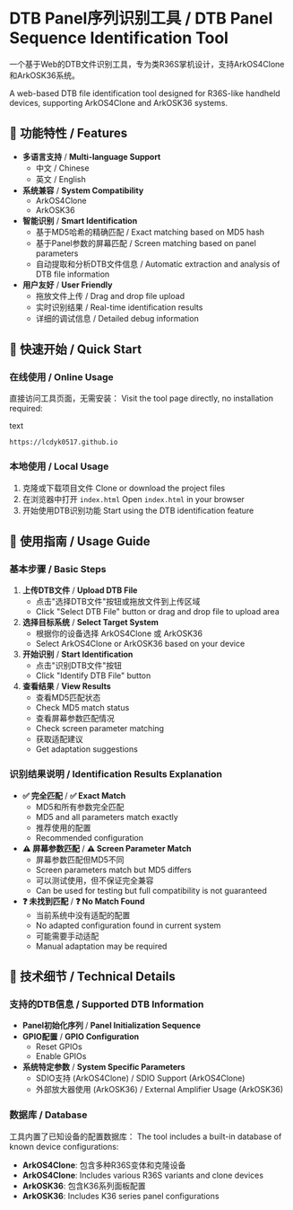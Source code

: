 # DTB Panel序列识别工具 / DTB Panel Sequence Identification Tool

一个基于Web的DTB文件识别工具，专为类R36S掌机设计，支持ArkOS4Clone和ArkOSK36系统。

A web-based DTB file identification tool designed for R36S-like handheld devices, supporting ArkOS4Clone and ArkOSK36 systems.

## 🌟 功能特性 / Features

- **多语言支持** / **Multi-language Support**
  - 中文 / Chinese
  - 英文 / English
- **系统兼容** / **System Compatibility**
  - ArkOS4Clone
  - ArkOSK36
- **智能识别** / **Smart Identification**
  - 基于MD5哈希的精确匹配 / Exact matching based on MD5 hash
  - 基于Panel参数的屏幕匹配 / Screen matching based on panel parameters
  - 自动提取和分析DTB文件信息 / Automatic extraction and analysis of DTB file information
- **用户友好** / **User Friendly**
  - 拖放文件上传 / Drag and drop file upload
  - 实时识别结果 / Real-time identification results
  - 详细的调试信息 / Detailed debug information

## 🚀 快速开始 / Quick Start

### 在线使用 / Online Usage

直接访问工具页面，无需安装：
Visit the tool page directly, no installation required:

text

```
https://lcdyk0517.github.io
```



### 本地使用 / Local Usage

1. 克隆或下载项目文件
   Clone or download the project files
2. 在浏览器中打开 `index.html`
   Open `index.html` in your browser
3. 开始使用DTB识别功能
   Start using the DTB identification feature

## 📖 使用指南 / Usage Guide

### 基本步骤 / Basic Steps

1. **上传DTB文件** / **Upload DTB File**
   - 点击"选择DTB文件"按钮或拖放文件到上传区域
   - Click "Select DTB File" button or drag and drop file to upload area
2. **选择目标系统** / **Select Target System**
   - 根据你的设备选择 ArkOS4Clone 或 ArkOSK36
   - Select ArkOS4Clone or ArkOSK36 based on your device
3. **开始识别** / **Start Identification**
   - 点击"识别DTB文件"按钮
   - Click "Identify DTB File" button
4. **查看结果** / **View Results**
   - 查看MD5匹配状态
   - Check MD5 match status
   - 查看屏幕参数匹配情况
   - Check screen parameter matching
   - 获取适配建议
   - Get adaptation suggestions

### 识别结果说明 / Identification Results Explanation

- **✅ 完全匹配** / **✅ Exact Match**
  - MD5和所有参数完全匹配
  - MD5 and all parameters match exactly
  - 推荐使用的配置
  - Recommended configuration
- **⚠️ 屏幕参数匹配** / **⚠️ Screen Parameter Match**
  - 屏幕参数匹配但MD5不同
  - Screen parameters match but MD5 differs
  - 可以测试使用，但不保证完全兼容
  - Can be used for testing but full compatibility is not guaranteed
- **❓ 未找到匹配** / **❓ No Match Found**
  - 当前系统中没有适配的配置
  - No adapted configuration found in current system
  - 可能需要手动适配
  - Manual adaptation may be required

## 🔧 技术细节 / Technical Details

### 支持的DTB信息 / Supported DTB Information

- **Panel初始化序列** / **Panel Initialization Sequence**
- **GPIO配置** / **GPIO Configuration**
  - Reset GPIOs
  - Enable GPIOs
- **系统特定参数** / **System Specific Parameters**
  - SDIO支持 (ArkOS4Clone) / SDIO Support (ArkOS4Clone)
  - 外部放大器使用 (ArkOSK36) / External Amplifier Usage (ArkOSK36)

### 数据库 / Database

工具内置了已知设备的配置数据库：
The tool includes a built-in database of known device configurations:

- **ArkOS4Clone**: 包含多种R36S变体和克隆设备
- **ArkOS4Clone**: Includes various R36S variants and clone devices
- **ArkOSK36**: 包含K36系列面板配置
- **ArkOSK36**: Includes K36 series panel configurations
